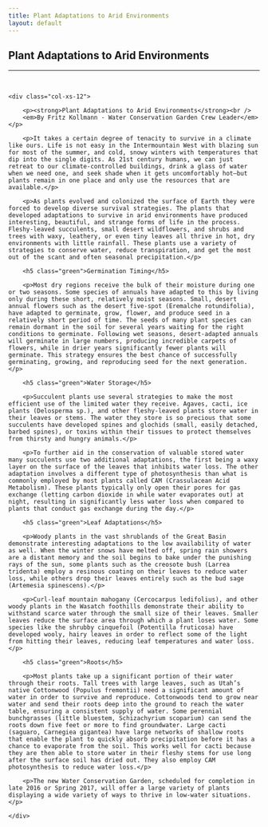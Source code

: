 ```yaml
---
title: Plant Adaptations to Arid Environments
layout: default
---
```


<h2 class="green text-center">Plant Adaptations to Arid Environments</h2>
<hr>

<br />

<div class="row-fluid">

	<div class="col-xs-12">
	
		<p><strong>Plant Adaptations to Arid Environments</strong><br />
		<em>By Fritz Kollmann - Water Conservation Garden Crew Leader</em></p>
		
		<p>It takes a certain degree of tenacity to survive in a climate like ours. Life is not easy in the Intermountain West with blazing sun for most of the summer, and cold, snowy winters with temperatures that dip into the single digits. As 21st century humans, we can just retreat to our climate-controlled buildings, drink a glass of water when we need one, and seek shade when it gets uncomfortably hot—but plants remain in one place and only use the resources that are available.</p>
		
		<p>As plants evolved and colonized the surface of Earth they were forced to develop diverse survival strategies. The plants that developed adaptations to survive in arid environments have produced interesting, beautiful, and strange forms of life in the process. Fleshy-leaved succulents, small desert wildflowers, and shrubs and trees with waxy, leathery, or even tiny leaves all thrive in hot, dry environments with little rainfall. These plants use a variety of strategies to conserve water, reduce transpiration, and get the most out of the scant and often seasonal precipitation.</p>
		
		<h5 class="green">Germination Timing</h5>
		
		<p>Most dry regions receive the bulk of their moisture during one or two seasons. Some species of annuals have adapted to this by living only during these short, relatively moist seasons. Small, desert annual flowers such as the desert five-spot (Eremalche rotundifolia), have adapted to germinate, grow, flower, and produce seed in a relatively short period of time. The seeds of many plant species can remain dormant in the soil for several years waiting for the right conditions to germinate. Following wet seasons, desert-adapted annuals will germinate in large numbers, producing incredible carpets of flowers, while in drier years significantly fewer plants will germinate. This strategy ensures the best chance of successfully germinating, growing, and reproducing seed for the next generation.</p>
		
		<h5 class="green">Water Storage</h5>
		
		<p>Succulent plants use several strategies to make the most efficient use of the limited water they receive. Agaves, cacti, ice plants (Delosperma sp.), and other fleshy-leaved plants store water in their leaves or stems. The water they store is so precious that some succulents have developed spines and glochids (small, easily detached, barbed spines), or toxins within their tissues to protect themselves from thirsty and hungry animals.</p>
		
		<p>To further aid in the conservation of valuable stored water many succulents use two additional adaptations, the first being a waxy layer on the surface of the leaves that inhibits water loss. The other adaptation involves a different type of photosynthesis than what is commonly employed by most plants called CAM (Crassulacean Acid Metabolism). These plants typically only open their pores for gas exchange (letting carbon dioxide in while water evaporates out) at night, resulting in significantly less water loss when compared to plants that conduct gas exchange during the day.</p>
		
		<h5 class="green">Leaf Adaptations</h5>
		
		<p>Woody plants in the vast shrublands of the Great Basin demonstrate interesting adaptations to the low availability of water as well. When the winter snows have melted off, spring rain showers are a distant memory and the soil begins to bake under the punishing rays of the sun, some plants such as the creosote bush (Larrea tridenta) employ a resinous coating on their leaves to reduce water loss, while others drop their leaves entirely such as the bud sage (Artemesia spinescens).</p>
		
		<p>Curl-leaf mountain mahogany (Cercocarpus ledifolius), and other woody plants in the Wasatch foothills demonstrate their ability to withstand scarce water through the small size of their leaves. Smaller leaves reduce the surface area through which a plant loses water. Some species like the shrubby cinquefoil (Potentilla fruticosa) have developed wooly, hairy leaves in order to reflect some of the light from hitting their leaves, reducing leaf temperatures and water loss.</p>
		
		<h5 class="green">Roots</h5>
		
		<p>Most plants take up a significant portion of their water through their roots. Tall trees with large leaves, such as Utah’s native Cottonwood (Populus fremontii) need a significant amount of water in order to survive and reproduce. Cottonwoods tend to grow near water and send their roots deep into the ground to reach the water table, ensuring a consistent supply of water. Some perennial bunchgrasses (little bluestem, Schizachyrium scoparium) can send the roots down five feet or more to find groundwater. Large cacti (saguaro, Carnegiea gigantea) have large networks of shallow roots that enable the plant to quickly absorb precipitation before it has a chance to evaporate from the soil. This works well for cacti because they are then able to store water in their fleshy stems for use long after the surface soil has dried out. They also employ CAM photosynthesis to reduce water loss.</p>
		
		<p>The new Water Conservation Garden, scheduled for completion in late 2016 or Spring 2017, will offer a large variety of plants displaying a wide variety of ways to thrive in low-water situations.</p>
	
	</div>
	
</div>